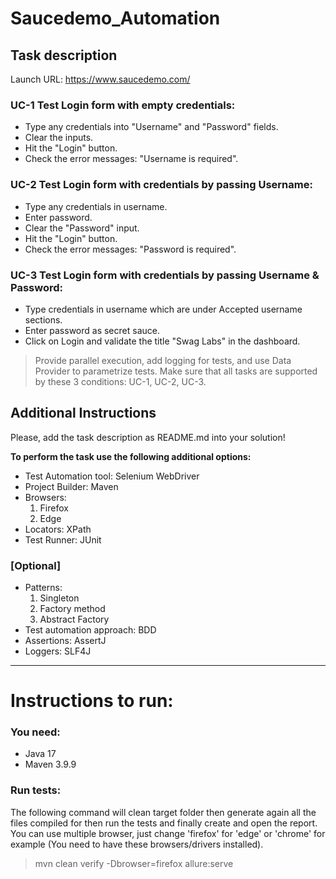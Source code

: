 # Saucedemo_Automation
## Task description
Launch URL: https://www.saucedemo.com/

### **UC-1** Test Login form with empty credentials:
- Type any credentials into "Username" and "Password" fields.
- Clear the inputs.
- Hit the "Login" button.
- Check the error messages: "Username is required".

### **UC-2** Test Login form with credentials by passing Username:
- Type any credentials in username.
- Enter password.
- Clear the "Password" input.
- Hit the "Login" button.
- Check the error messages: "Password is required".

### **UC-3** Test Login form with credentials by passing Username & Password:
- Type credentials in username which are under Accepted username sections.
- Enter password as secret sauce.
- Click on Login and validate the title "Swag Labs" in the dashboard.

> Provide parallel execution, add logging for tests, and use Data Provider to parametrize tests.
Make sure that all tasks are supported by these 3 conditions: UC-1, UC-2, UC-3.

## Additional Instructions
Please, add the task description as README.md into your solution!

**To perform the task use the following additional options:**
- Test Automation tool: Selenium WebDriver
- Project Builder: Maven
- Browsers:
  1. Firefox
  2. Edge
- Locators: XPath
- Test Runner: JUnit
### [Optional]
- Patterns:
  1. Singleton
  2. Factory method
  3. Abstract Factory
- Test automation approach: BDD
- Assertions: AssertJ
- Loggers: SLF4J

---

# Instructions to run:

### You need:
- Java 17
- Maven 3.9.9
### Run tests:
The following command will clean target folder then generate again all the files compiled for then run the tests and finally create and open the report.
You can use multiple browser, just change 'firefox' for 'edge' or 'chrome' for example (You need to have these browsers/drivers installed).
> mvn clean verify -Dbrowser=firefox allure:serve